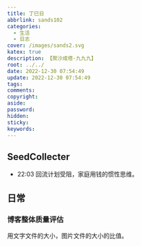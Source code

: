 ```yaml
---
title: 丁巳日
abbrlink: sands102
categories:
  - 生活
  - 日志
cover: /images/sands2.svg
katex: true
description: 【聚沙成塔·九九九】
root: ../../
date: 2022-12-30 07:54:49
update: 2022-12-30 07:54:49
tags:
comments:
copyright:
aside:
password:
hidden:
sticky:
keywords:
---
```


## SeedCollecter
- 22:03 回流计划受阻，家庭用钱的惯性思维。


## 日常

### 博客整体质量评估
用文字文件的大小，图片文件的大小的比值。